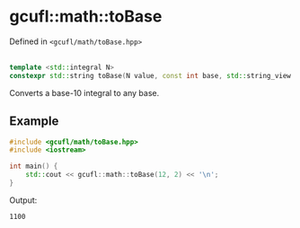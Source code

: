# gcufl::math::toBase
Defined in `<gcufl/math/toBase.hpp>`
<br/><br/>
```cpp
template <std::integral N>
constexpr std::string toBase(N value, const int base, std::string_view digits = "0123456789abcdefghijklmnopqrstuvwxyz") noexcept;
```
Converts a base-10 integral to any base.
## Example
```cpp
#include <gcufl/math/toBase.hpp>
#include <iostream>

int main() {
	std::cout << gcufl::math::toBase(12, 2) << '\n';
}
```
Output:
```
1100
```
